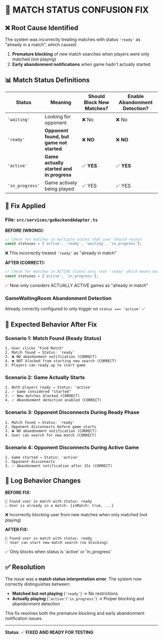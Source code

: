 # 🔧 MATCH STATUS CONFUSION FIX

## ❌ **Root Cause Identified**

The system was incorrectly treating matches with status `'ready'` as "already in a match", which caused:

1. **Premature blocking** of new match searches when players were only matched (not playing)
2. **Early abandonment notifications** when game hadn't actually started

## 📊 **Match Status Definitions**

| Status | Meaning | Should Block New Matches? | Enable Abandonment Detection? |
|--------|---------|---------------------------|-------------------------------|
| `'waiting'` | Looking for opponent | ❌ No | ❌ No |
| `'ready'` | **Opponent found, but game not started** | ❌ **NO** | ❌ **NO** |
| `'active'` | **Game actually started and in progress** | ✅ **YES** | ✅ **YES** |
| `'in_progress'` | Game actively being played | ✅ YES | ✅ YES |

## 🔧 **Fix Applied**

### **File: `src/services/goBackendAdapter.ts`**

**BEFORE (WRONG):**
```typescript
// Check for matches in multiple states that user should rejoin
const statuses = ['active', 'ready', 'waiting', 'in_progress'];
```
❌ This incorrectly treated `'ready'` as "already in match"

**AFTER (CORRECT):**
```typescript
// Check for matches in ACTIVE states only (not 'ready' which means matched but not started)
const statuses = ['active', 'in_progress'];
```
✅ Now only considers ACTUALLY ACTIVE games as "already in match"

### **GameWaitingRoom Abandonment Detection**
Already correctly configured to only trigger on `status === 'active'` ✅

## 🎯 **Expected Behavior After Fix**

### **Scenario 1: Match Found (Ready Status)**
```
1. User clicks "Find Match"
2. Match found → Status: 'ready' 
3. ❌ NO abandonment notification (CORRECT)
4. ❌ NOT blocked from starting new search (CORRECT)
5. Players can ready up to start game
```

### **Scenario 2: Game Actually Starts**
```
1. Both players ready → Status: 'active'
2. ✅ Game considered "started" 
3. ✅ New matches blocked (CORRECT)
4. ✅ Abandonment detection enabled (CORRECT)
```

### **Scenario 3: Opponent Disconnects During Ready Phase**
```
1. Match found → Status: 'ready'
2. Opponent disconnects before game starts
3. ❌ NO abandonment notification (CORRECT)
4. User can search for new match (CORRECT)
```

### **Scenario 4: Opponent Disconnects During Active Game**
```
1. Game started → Status: 'active'  
2. Opponent disconnects
3. ✅ Abandonment notification after 15s (CORRECT)
```

## 📝 **Log Behavior Changes**

**BEFORE FIX:**
```
🎯 Found user in match with status: ready
⚠️ User is already in a match: {inMatch: true, ...}
```
❌ Incorrectly blocking user from new matches when only matched (not playing)

**AFTER FIX:**
```
🎯 Found user in match with status: ready  
✅ User can start new match search (no blocking)
```
✅ Only blocks when status is 'active' or 'in_progress'

## ✅ **Resolution**

The issue was a **match status interpretation error**. The system now correctly distinguishes between:

- **Matched but not playing** (`'ready'`) → No restrictions
- **Actually playing** (`'active'`/`'in_progress'`) → Proper blocking and abandonment detection

This fix resolves both the premature blocking and early abandonment notification issues.

---

**Status**: ✅ **FIXED AND READY FOR TESTING**
